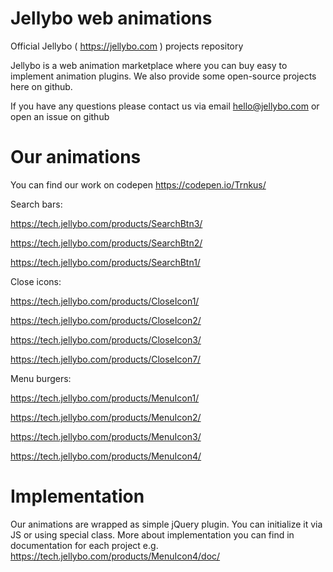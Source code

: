 # Jellybo web animations
Official Jellybo ( https://jellybo.com ) projects repository

Jellybo is a web animation marketplace where you can buy easy to implement animation plugins.
We also provide some open-source projects here on github.

If you have any questions please contact us via email hello@jellybo.com or open an issue on github

# Our animations

You can find our work on codepen https://codepen.io/Trnkus/

Search bars:

https://tech.jellybo.com/products/SearchBtn3/

https://tech.jellybo.com/products/SearchBtn2/

https://tech.jellybo.com/products/SearchBtn1/

Close icons:

https://tech.jellybo.com/products/CloseIcon1/

https://tech.jellybo.com/products/CloseIcon2/

https://tech.jellybo.com/products/CloseIcon3/

https://tech.jellybo.com/products/CloseIcon7/

Menu burgers:

https://tech.jellybo.com/products/MenuIcon1/

https://tech.jellybo.com/products/MenuIcon2/

https://tech.jellybo.com/products/MenuIcon3/

https://tech.jellybo.com/products/MenuIcon4/


# Implementation

Our animations are wrapped as simple jQuery plugin. You can initialize it via JS or using special class. More about implementation you can find in documentation for each project e.g. https://tech.jellybo.com/products/MenuIcon4/doc/ 

